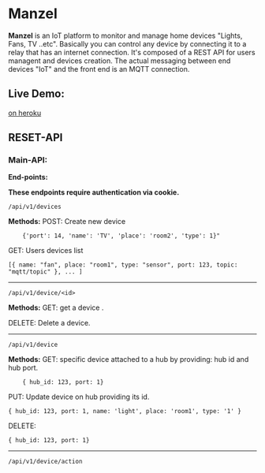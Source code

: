 # Manzel

**Manzel** is an IoT platform to monitor and manage home devices "Lights, Fans, TV ..etc". Basically you can control any device by connecting it to a relay that has an internet connection.
It's composed of a REST API for users managent and devices creation.
The actual messaging between end devices "IoT" and the front end is an MQTT connection.

## Live Demo:

 [on heroku](https://zelite.herokuapp.com/)


## RESET-API

### Main-API:
**End-points:**

****These endpoints require authentication via cookie.****

    /api/v1/devices
	 
**Methods:**
POST: Create new device

        {'port': 14, 'name': 'TV', 'place': 'room2', 'type': 1}"


GET: Users devices list	

    [{ name: "fan", place: "room1", type: "sensor", port: 123, topic: "mqtt/topic" }, ... ]
 
 ---

    /api/v1/device/<id>

**Methods:**
GET: get a device .


DELETE: Delete a device.	

  ---

    /api/v1/device

**Methods:**
GET: specific device attached to a hub by providing: hub id and hub port.

        { hub_id: 123, port: 1}

PUT: Update device on hub providing its id.	

    { hub_id: 123, port: 1, name: 'light', place: 'room1', type: '1' }
    
DELETE:

    { hub_id: 123, port: 1}

  ---

    /api/v1/device/action
